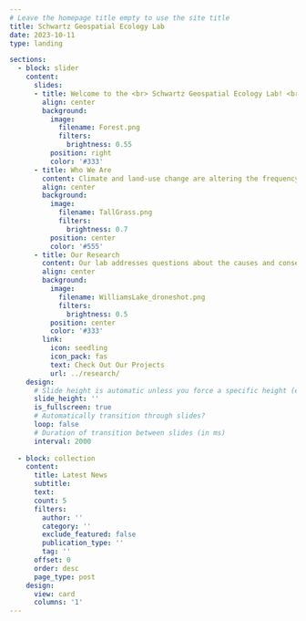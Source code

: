 ```yaml
---
# Leave the homepage title empty to use the site title
title: Schwartz Geospatial Ecology Lab
date: 2023-10-11
type: landing

sections:
  - block: slider
    content:
      slides:
      - title: Welcome to the <br> Schwartz Geospatial Ecology Lab! <br><br> <center>![](icon-white.png)</center>
        align: center
        background:
          image:
            filename: Forest.png
            filters:
              brightness: 0.55
          position: right
          color: '#333'
      - title: Who We Are
        content: Climate and land-use change are altering the frequency and intensity of disturbance and climate extremes. Our Lab uses remote sensing and GIS, combined with field research methods, to address questions about the causes and consequences of disturbance and extreme events in forest landscapes.
        align: center
        background:
          image:
            filename: TallGrass.png
            filters:
              brightness: 0.7
          position: center
          color: '#555'
      - title: Our Research
        content: Our lab addresses questions about the causes and consequences of disturbance and extreme events in forest landscapes, mostly in tropical regions. Climate and land-use change are already altering the frequency and intensity of disturbance and climate extremes. To address these themes, we use a variety of tools including remote sensing and GIS, forest censuses, plant functional trait measurements, and socio-economic surveys.
        align: center
        background:
          image:
            filename: WilliamsLake_droneshot.png
            filters:
              brightness: 0.5
          position: center
          color: '#333'
        link:
          icon: seedling
          icon_pack: fas
          text: Check Out Our Projects
          url: ../research/
    design:
      # Slide height is automatic unless you force a specific height (e.g. '400px')
      slide_height: ''
      is_fullscreen: true
      # Automatically transition through slides?
      loop: false
      # Duration of transition between slides (in ms)
      interval: 2000
  
  - block: collection
    content:
      title: Latest News
      subtitle:
      text:
      count: 5
      filters:
        author: ''
        category: ''
        exclude_featured: false
        publication_type: ''
        tag: ''
      offset: 0
      order: desc
      page_type: post
    design:
      view: card
      columns: '1'
---
```

